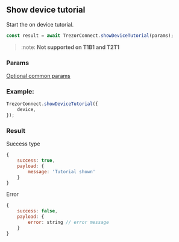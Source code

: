 ## Show device tutorial

Start the on device tutorial.

```javascript
const result = await TrezorConnect.showDeviceTutorial(params);
```

> :note: **Not supported on T1B1 and T2T1**

### Params

[Optional common params](commonParams.md)

### Example:

```javascript
TrezorConnect.showDeviceTutorial({
    device,
});
```

### Result

Success type

```javascript
{
    success: true,
    payload: {
        message: 'Tutorial shown'
    }
}
```

Error

```javascript
{
    success: false,
    payload: {
        error: string // error message
    }
}
```
